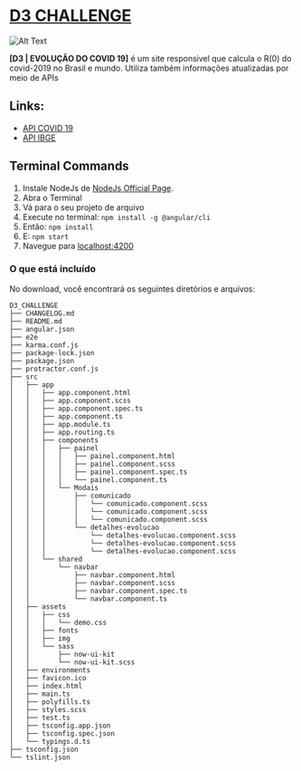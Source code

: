 # [D3 CHALLENGE](https://test.d3.do/) 

![Alt Text](https://github.com/cceciliavaz/D3_CHALLENGE/blob/master/src/assets/img/DESAFIO-D3.gif)


**[D3 | EVOLUÇÃO DO COVID 19]** é um site responsivel que calcula o R(0) do covid-2019 no Brasil e mundo. Utiliza também informações atualizadas por meio de APIs
## Links:

+ [API COVID 19](https://api.covid19api.com)
+ [API IBGE](https://servicodados.ibge.gov.br/api/v1/projecoes)


## Terminal Commands

1. Instale NodeJs de [NodeJs Official Page](https://nodejs.org/en).
2. Abra o Terminal
3. Vá para o seu projeto de arquivo
4. Execute no terminal: ```npm install -g @angular/cli```
5. Então: ```npm install```
6. E: ```npm start```
7. Navegue para [localhost:4200](localhost:4200)
###  O que está incluído

No download, você encontrará os seguintes diretórios e arquivos:

```
D3_CHALLENGE
├── CHANGELOG.md
├── README.md
├── angular.json
├── e2e
├── karma.conf.js
├── package-lock.json
├── package.json
├── protractor.conf.js
├── src
│   ├── app
│   │   ├── app.component.html
│   │   ├── app.component.scss
│   │   ├── app.component.spec.ts
│   │   ├── app.component.ts
│   │   ├── app.module.ts
│   │   ├── app.routing.ts
│   │   ├── components
│   │   │   ├── painel
│   │   │   │   ├── painel.component.html
│   │   │   │   ├── painel.component.scss
│   │   │   │   ├── painel.component.spec.ts
│   │   │   │   └── painel.component.ts
│   │   │   └── Modais
│   │   │       ├── comunicado
│   │   │       │   └── comunicado.component.scss
│   │   │       │   └── comunicado.component.scss
│   │   │       │   └── comunicado.component.scss
│   │   │       └── detalhes-evolucao
│   │   │           └── detalhes-evolucao.component.scss
│   │   │           └── detalhes-evolucao.component.scss
│   │   │           └── detalhes-evolucao.component.scss
│   │   └── shared
│   │       └── navbar
│   │           ├── navbar.component.html
│   │           ├── navbar.component.scss
│   │           ├── navbar.component.spec.ts
│   │           └── navbar.component.ts
│   ├── assets
│   │   ├── css
│   │   │   └── demo.css
│   │   ├── fonts
│   │   ├── img
│   │   └── sass
│   │       ├── now-ui-kit
│   │       └── now-ui-kit.scss
│   ├── environments
│   ├── favicon.ico
│   ├── index.html
│   ├── main.ts
│   ├── polyfills.ts
│   ├── styles.scss
│   ├── test.ts
│   ├── tsconfig.app.json
│   ├── tsconfig.spec.json
│   └── typings.d.ts
├── tsconfig.json
└── tslint.json
```
